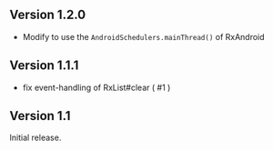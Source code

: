 Version 1.2.0
-------

* Modify to use the `AndroidSchedulers.mainThread()` of RxAndroid

Version 1.1.1
-------
* fix event-handling of RxList#clear ( #1 )

Version 1.1
-------

Initial release.
